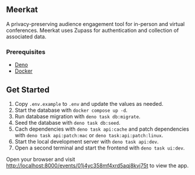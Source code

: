 ## Meerkat

A privacy-preserving audience engagement tool for in-person and virtual
conferences. Meerkat uses Zupass for authentication and collection of associated
data.

### Prerequisites

- [Deno](https://deno.land/)
- [Docker](https://www.docker.com/)

## Get Started

1. Copy `.env.example` to `.env` and update the values as needed.
2. Start the database with `docker compose up -d`.
3. Run database migration with `deno task db:migrate`.
4. Seed the database with `deno task db:seed`.
5. Cach dependencies with `deno task api:cache` and patch dependencies with
   `deno task api:patch:mac` or `deno task:api:patch:linux`.
6. Start the local development server with `deno task api:dev`.
7. Open a second terminal and start the frontend with `deno task ui:dev`.

Open your browser and visit
[http://localhost:8000/events/01j4yc358mf4xrd5aqj8kvj75t](http://localhost:8000/events/01j4yc358mf4xrd5aqj8kvj75t)
to view the app.
